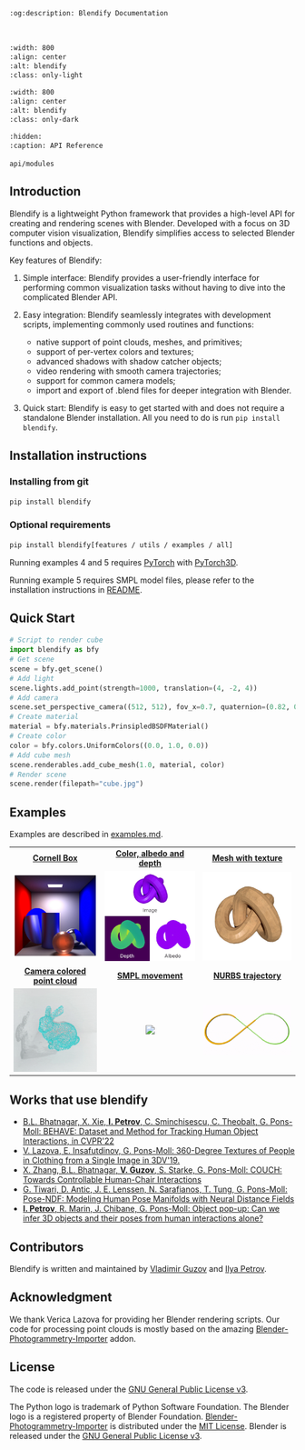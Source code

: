 ```{eval-rst}
:og:description: Blendify Documentation
```

<br/>

```{image} _static/logo/blendify_logo_light_bg.png
:width: 800
:align: center
:alt: blendify
:class: only-light
```

```{image} _static/logo/blendify_logo_dark_bg.png
:width: 800
:align: center
:alt: blendify
:class: only-dark
```

```{toctree}
:hidden:
:caption: API Reference

api/modules
```

## Introduction
Blendify is a lightweight Python framework that provides a high-level API for creating and rendering scenes with Blender. Developed with a focus on 3D computer vision visualization, Blendify simplifies access to selected Blender functions and objects.

Key features of Blendify:

1. Simple interface: Blendify provides a user-friendly interface for performing common visualization tasks without having to dive into the complicated Blender API.

2. Easy integration: Blendify seamlessly integrates with development scripts, implementing
commonly used routines and functions:
    * native support of point clouds, meshes, and primitives;
    * support of per-vertex colors and textures;
    * advanced shadows with shadow catcher objects;
    * video rendering with smooth camera trajectories;
    * support for common camera models;
    * import and export of .blend files for deeper integration with Blender.

3. Quick start: Blendify is easy to get started with and does not require a standalone Blender installation. All you need to do is run `pip install blendify`.


## Installation instructions
### Installing from git
```bash
pip install blendify
```
### Optional requirements
```bash
pip install blendify[features / utils / examples / all]
```

Running examples 4 and 5 requires [PyTorch](https://pytorch.org/) with [PyTorch3D](https://github.com/facebookresearch/pytorch3d/blob/main/INSTALL.md).

Running example 5 requires SMPL model files, please refer to the installation instructions in 
[README](https://github.com/vchoutas/smplx#downloading-the-model).


## Quick Start
```python
# Script to render cube
import blendify as bfy
# Get scene
scene = bfy.get_scene()
# Add light
scene.lights.add_point(strength=1000, translation=(4, -2, 4))
# Add camera
scene.set_perspective_camera((512, 512), fov_x=0.7, quaternion=(0.82, 0.42, 0.18, 0.34), translation=(5, -5, 5))
# Create material
material = bfy.materials.PrinsipledBSDFMaterial()
# Create color
color = bfy.colors.UniformColors((0.0, 1.0, 0.0))
# Add cube mesh
scene.renderables.add_cube_mesh(1.0, material, color)
# Render scene
scene.render(filepath="cube.jpg")
```


## Examples
Examples are described in [examples.md](examples.md).
<table>
  <tr align="center">
    <td><a href="https://github.com/ptrvilya/blendify/blob/main/examples/01_cornell_box.py"><b>Cornell Box</b></a></td>
    <td><a href="https://github.com/ptrvilya/blendify/blob/main/examples/02_color_albedo_depth.py"><b>Color, albedo and depth</b></a></td>
    <td><a href="https://github.com/ptrvilya/blendify/blob/main/examples/03_mesh_with_texture.py"><b>Mesh with texture</b></a></td>
  </tr>
  <tr align="center">
    <td>
      <img src="_static/examples/01_cornell_box.jpg" width="310px"/>
    </td>
    <td>
      <img src="_static/examples/02_color_albedo_depth.jpg" width="310px"/>
    </td>
    <td>
      <img src="_static/examples/03_mesh_with_texture.jpg" width="310px"/>
    </td>
  </tr>
  <tr align="center">
    <td><a href="https://github.com/ptrvilya/blendify/blob/main/examples/04_camera_colored_point_cloud.py"><b>Camera colored point cloud</b></a></td>
    <td><a href="https://github.com/ptrvilya/blendify/blob/main/examples/05_smpl_movement.py"><b>SMPL movement</b></a></td>
    <td><a href="https://github.com/ptrvilya/blendify/blob/main/examples/06_nurbs_trajectory.py"><b>NURBS trajectory</b></a></td>
  </tr>
  <tr align="center">
    <td>
      <img src="_static/examples/04_camera_colored_point_cloud.gif" width="310px"/>
    </td>
    <td>
      <img src="_static/examples/05_smpl_movement.gif" width="310px"/>
    </td>
    <td>
      <img src="_static/examples/06_nurbs_trajectory.gif" width="310px"/>
    </td>
  </tr>
</table>


## Works that use blendify
* [B.L. Bhatnagar, X. Xie, **I. Petrov**, C. Sminchisescu, C. Theobalt, G. Pons-Moll: 
  BEHAVE: Dataset and Method for Tracking Human Object Interactions, in CVPR'22](https://virtualhumans.mpi-inf.mpg.de/behave/)
* [V. Lazova, E. Insafutdinov, G. Pons-Moll: 360-Degree Textures of People in Clothing from a Single Image
in 3DV'19.](https://virtualhumans.mpi-inf.mpg.de/360tex/)
* [X. Zhang, B.L. Bhatnagar, **V. Guzov**, S. Starke, G. Pons-Moll: 
  COUCH: Towards Controllable Human-Chair Interactions](https://virtualhumans.mpi-inf.mpg.de/couch/)
* [G. Tiwari, D. Antic, J. E. Lenssen, N. Sarafianos, T. Tung, G. Pons-Moll: Pose-NDF: 
Modeling Human Pose Manifolds with Neural Distance Fields](https://virtualhumans.mpi-inf.mpg.de/posendf/)
* [**I. Petrov**, R. Marin, J. Chibane, G. Pons-Moll: Object pop-up: Can we infer 3D objects and their poses from human interactions alone?](https://virtualhumans.mpi-inf.mpg.de/object_popup/)

## Contributors
Blendify is written and maintained by [Vladimir Guzov](https://github.com/vguzov) and [Ilya Petrov](https://github.com/ptrvilya).


## Acknowledgment
We thank Verica Lazova for providing her Blender rendering scripts. 
Our code for processing point clouds is mostly based on the amazing [Blender-Photogrammetry-Importer][BPI] addon.


## License
The code is released under the [GNU General Public License v3][GNU GPL v3].

The Python logo is trademark of Python Software Foundation.
The Blender logo is a registered property of Blender Foundation.
[Blender-Photogrammetry-Importer][BPI] is distributed under the [MIT License][BPI license]. 
Blender is released under the [GNU General Public License v3][GNU GPL v3]. 

[GNU GPL v3]: https://www.gnu.org/licenses/gpl-3.0.html
[BPI]: https://github.com/SBCV/Blender-Addon-Photogrammetry-Importer
[BPI license]: https://github.com/SBCV/Blender-Addon-Photogrammetry-Importer/blob/master/README.md
